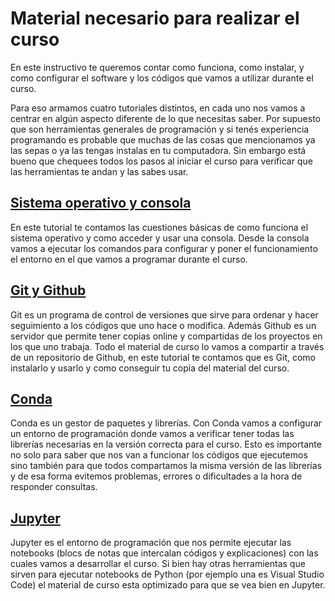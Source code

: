 # Material necesario para realizar el curso

En este instructivo te queremos contar como funciona, como instalar, y como configurar el software y los códigos que vamos a utilizar durante el curso.

Para eso armamos cuatro tutoriales distintos, en cada uno nos vamos a centrar en algún aspecto diferente de lo que necesitas saber. Por supuesto que son herramientas generales de programación y si tenés experiencia programando es probable que muchas de las cosas que mencionamos ya las sepas o ya las tengas instalas en tu computadora. Sin embargo está bueno que chequees todos los pasos al iniciar el curso para verificar que las herramientas te andan y las sabes usar. 

## [Sistema operativo y consola](./Modulo_SO.md)

En este tutorial te contamos las cuestiones básicas de como funciona el sistema operativo y como acceder y usar una consola. Desde la consola vamos a ejecutar los comandos para configurar y poner el funcionamiento el entorno en el que vamos a programar durante el curso.

## [Git y Github](./Modulo_Git.md)

Git es un programa de control de versiones que sirve para ordenar y hacer seguimiento a los códigos que uno hace o modifica. Además Github es un servidor que permite tener copias online y compartidas de los proyectos en los que uno trabaja. Todo el material de curso lo vamos a compartir a través de un repositorio de Github, en este tutorial te contamos que es Git, como instalarlo y usarlo y como conseguir tu copia del material del curso. 

## [Conda](./Modulo_%20Conda.md)

Conda es un gestor de paquetes y librerías. Con Conda vamos a configurar un entorno de programación donde vamos a verificar tener todas las librerías necesarias en la versión correcta para el curso. Esto es importante no solo para saber que nos van a funcionar los códigos que ejecutemos sino también para que todos compartamos la misma versión de las librerías y de esa forma evitemos problemas, errores o dificultades a la hora de responder consultas. 

## [Jupyter](./Modulo_Jupyter.md)

Jupyter es el entorno de programación que nos permite ejecutar las notebooks (blocs de notas que intercalan códigos y explicaciones) con las cuales vamos a desarrollar el curso. Si bien hay otras herramientas que sirven para ejecutar notebooks de Python (por ejemplo una es Visual Studio Code) el material de curso esta optimizado para que se vea bien en Jupyter. 
